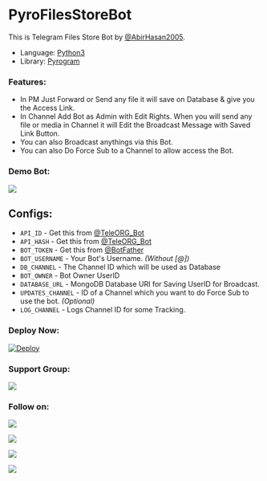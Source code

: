 # PyroFilesStoreBot
This is Telegram Files Store Bot by [@AbirHasan2005](https://github.com/AbirHasan2005).

* Language: [Python3](https://www.python.org)
* Library: [Pyrogram](https://docs.pyrogram.org)

### Features:
- In PM Just Forward or Send any file it will save on Database & give you the Access Link.
- In Channel Add Bot as Admin with Edit Rights. When you will send any file or media in Channel it will Edit the Broadcast Message with Saved Link Button.
- You can also Broadcast anythings via this Bot.
- You can also Do Force Sub to a Channel to allow access the Bot.

### Demo Bot:
<a href="https://t.me/SuperFilesStoreBot"><img src="https://img.shields.io/badge/Demo-Telegram%20Bot-blue.svg?logo=telegram"></a>

## Configs:
* `API_ID` - Get this from [@TeleORG_Bot](https://t.me/TeleORG_Bot)
* `API_HASH` - Get this from [@TeleORG_Bot](https://t.me/TeleORG_Bot)
* `BOT_TOKEN` - Get this from [@BotFather](https://t.me/BotFather)
* `BOT_USERNAME` - Your Bot's Username. *(Without [@])*
* `DB_CHANNEL` - The Channel ID which will be used as Database
* `BOT_OWNER` - Bot Owner UserID
* `DATABASE_URL` - MongoDB Database URI for Saving UserID for Broadcast.
* `UPDATES_CHANNEL` - ID of a Channel which you want to do Force Sub to use the bot. *(Optional)*
* `LOG_CHANNEL` - Logs Channel ID for some Tracking.

### Deploy Now:
[![Deploy](https://www.herokucdn.com/deploy/button.svg)](https://heroku.com/deploy?template=https://github.com/AbirHasan2005/PyroFilesStoreBot)

### Support Group:
<a href="https://t.me/linux_repo"><img src="https://img.shields.io/badge/Telegram-Join%20Telegram%20Group-blue.svg?logo=telegram"></a>

### Follow on:
<p align="left">
<a href="https://github.com/AbirHasan2005"><img src="https://img.shields.io/badge/GitHub-Follow%20on%20GitHub-inactive.svg?logo=github"></a>
</p>
<p align="left">
<a href="https://twitter.com/AbirHasan2005"><img src="https://img.shields.io/badge/Twitter-Follow%20on%20Twitter-informational.svg?logo=twitter"></a>
</p>
<p align="left">
<a href="https://facebook.com/AbirHasan2005"><img src="https://img.shields.io/badge/Facebook-Follow%20on%20Facebook-blue.svg?logo=facebook"></a>
</p>
<p align="left">
<a href="https://instagram.com/AbirHasan2005"><img src="https://img.shields.io/badge/Instagram-Follow%20on%20Instagram-important.svg?logo=instagram"></a>
</p>
